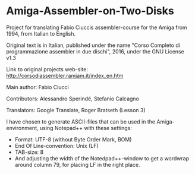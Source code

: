# Amiga-Assembler-on-Two-Disks
Project for translating Fabio Ciuccis assembler-course for the Amiga from 1994, from Italian to English.

Original text is in Italian, published under the name "Corso Completo di programmazione assembler in due dischi", 2016, under the GNU License v1.3

Link to original projects web-site: http://corsodiassembler.ramjam.it/index_en.htm

Main author: Fabio Ciucci

Contributors: Alessandro Sperindé, Stefanio Calcagno

Translators:
Google Translate, Roger Bratseth (Lesson 3)

I have chosen to generate ASCII-files that can be used in the Amiga-environment, using Notepad++ with these settings:
- Format: UTF-8 (without Byte Order Mark, BOM)
- End Of Line-convention: Unix (LF)
- TAB-size: 8
- And adjusting the width of the Notedpad++-window to get a wordwrap around column 79, for placing LF in the right place.
